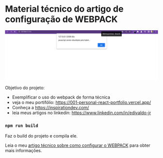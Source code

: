 # Material técnico do artigo de configuração de WEBPACK

<img width="1266" alt="Captura de tela 2022-06-19 às 2 18 18 PM" src="https://raw.githubusercontent.com/Edi6758/artigo01-webpack/master/src/img/project-preview.png">

Objetivo do projeto:

- Exemplificar o uso do webpack de forma técnica
- veja o meu portifólio: <https://001-personal-react-portfolio.vercel.app/>
- Conheça a <https://inspirationdev.com/>
- leia meus artigos no linkedin: <https://www.linkedin.com/in/edivaldo-jr>

### `npm run build`

Faz o build do projeto e compila ele.

Leia o meu [artigo técnico sobre como configurar o WEBPACK](https://pt.linkedin.com/pulse/webpack-oque-%C3%A9-como-usar-e-integrar-com-o-babel-edivaldo-j%C3%BAnior) para obter mais informações.
